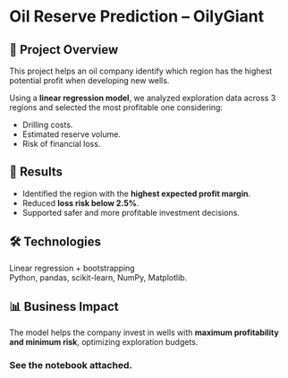 # Oil Reserve Prediction – OilyGiant  

## 📌 Project Overview  
This project helps an oil company identify which region has the highest potential profit when developing new wells.  

Using a **linear regression model**, we analyzed exploration data across 3 regions and selected the most profitable one considering:  
- Drilling costs.  
- Estimated reserve volume.  
- Risk of financial loss.  

## 🎯 Results  
- Identified the region with the **highest expected profit margin**.  
- Reduced **loss risk below 2.5%**.  
- Supported safer and more profitable investment decisions.  

## 🛠️ Technologies  
Linear regression + bootstrapping  
Python, pandas, scikit-learn, NumPy, Matplotlib.  

## 📊 Business Impact  
The model helps the company invest in wells with **maximum profitability and minimum risk**, optimizing exploration budgets.  


### See the notebook attached.  
